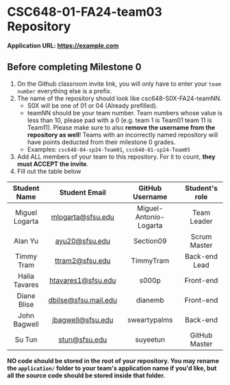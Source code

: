 # CSC648-01-FA24-team03 Repository

**Application URL: <https://example.com>**

## Before completing Milestone 0

1. On the Github classroom invite link, you will only have to enter your `team number` everything else is a prefix.
2. The name of the repository should look like csc648-S0X-FA24-teamNN.
   - S0X will be one of 01 or 04 (Already prefilled).
   - teamNN should be your team number. Team numbers whose value is less than
     10, please pad with a 0 (e.g. team 1 is Team01 team 11 is Team11). Please
     make sure to also **remove the username from the repository as well**!
     Teams with an incorrectly named repository will have points deducted from
     their milestone 0 grades.
   - Examples: `csc648-04-sp24-Team01`, `csc648-01-sp24-Team05`
3. Add ALL members of your team to this repository. For it to count, **they must
   ACCEPT the invite**.
4. Fill out the table below

| Student Name       | Student Email        | GitHub Username              | Student's role |
| :----------:       | :-----------:        | :-------------:              | :------------: |
|   Miguel Logarta   | mlogarta@sfsu.edu    | Miguel-Antonio-Logarta       |  Team Leader   |
|   Alan Yu          | ayu20@sfsu.edu       | Section09                    |  Scrum Master   |
|   Timmy Tram       | ttram2@sfsu.edu      | TimmyTram                    |  Back-end Lead   |
|   Halia Tavares    | htavares1@sfsu.edu   | s000p                        |  Front-end   |
|   Diane Blise      | dbilse@sfsu.mail.edu | dianemb                      |  Front-end   |
|   John Bagwell     | jbagwell@sfsu.edu    | sweartypalms                 |  Back-end   |
|   Su Tun           | stun@sfsu.edu        | suyeetun                     |  GitHub Master   |

**NO code should be stored in the root of your repository. You may rename the
`application/` folder to your team's application name if you'd like, but all the
source code should be stored inside that folder.**
